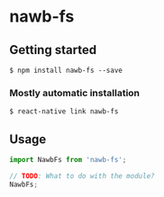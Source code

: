 # nawb-fs

## Getting started

`$ npm install nawb-fs --save`

### Mostly automatic installation

`$ react-native link nawb-fs`

## Usage
```javascript
import NawbFs from 'nawb-fs';

// TODO: What to do with the module?
NawbFs;
```
